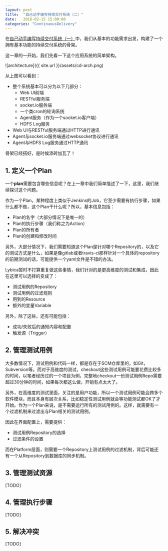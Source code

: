 ```yaml
---
layout: post
title:  "自己动手编写持续交付系统（二）"
date:   2016-02-15 15:00:00
categories: "ContinuousDelivery"
---
```

在[自己动手编写持续交付系统（一）](http://blog.zhangyu.so/programming/2016/02/04/buildup-a-continuous-delivery-tool-1/)中，我们从基本的功能需求出发，构建了一个拥有基本功能的持续交付系统的骨架。

这一章的一开始，我们先看一下这个应用系统的简单架构。

![architecture]({{ site.url }}/assets/cd-arch.png)

从上图可以看到：

* 整个系统基本可以分为以下几部分：
    * Web UI前端
    * RESTful服务端
    * socket.io服务端
    * 一个类cron的轮询系统
    * Agent服务（作为一个socket.io客户端）
    * HDFS Log服务
* Web UI与RESTful服务端通过HTTP进行通讯
* Agent与socket.io服务端通过websocket协议进行通讯
* Agent与HDFS Log服务通过HTTP通讯

骨架已经搭好，是时候添砖加瓦了！

## 1. 定义一个Plan

一个**plan**需要包含哪些信息呢？在上一章中我们简单描述了一下，这里，我们继续探讨这个问题。

作为一个Plan，某种程度上类似于Jenkins的Job，它至少需要有执行步骤，如果什么都不做，这个Plan干什么呢？所以，基本信息包括：

* Plan的名字（大部分情况下是唯一的）
* Plan的执行步骤（我们称之为Action）
* Plan的所有者
* Plan的创建和修改时间

另外，大部分情况下，我们需要知道这个Plan是针对哪个Repository的，以及它的测试方式是什么，如果是像gitlab或者travis-ci那样针对一个具体的repository的前期测试的话，可能提供一个yaml文件是不错的办法。

Lybica暂时不打算重复做这些事情，我们针对的是更高维度的测试和集成，因此在这里可以选择的变成了：

* 测试用例的Repository
* 测试用例的过滤规则
* 用到的Resource
* 额外的变量Variable

另外，除了这些，还有可能包括：

* 成功/失败后的通知内容和配置
* 触发源（Trigger）

## 2. 管理测试用例

大多数情况下，测试用例和代码一样，都是存在于SCM仓库里的，如Git，Subversion等。而对于高维度的测试，checkout这些测试用例可能要花费比较多的时间，以笔者经历过的一个项目为例，完整地checkout一份测试用例Repo需要超过30分钟的时间，如果每次都这么做，开销有点太大了。

另外，在高维度的测试里面，关注的是用户功能，所以一个测试用例可能会跨多个软件模块，而且本身有层次关系，比如稳定性测试用例就会等功能测试都OK了才开始。作为一个Plan来说，是不需要运行所有的测试用例的。这样，就需要有一个过滤机制来过滤出与Plan相关的测试用例。

因此在界面配置上，需要提供：

* 测试用例Repository的选择
* 过滤条件的设置

而在Platform层面，则需要一个Repository上测试用例的过滤机制，背后可能还有一个从Repository到数据库的同步机制。

## 3. 管理测试资源

[TODO]

## 4. 管理执行步骤

[TODO]

## 5. 解决冲突

[TODO]


